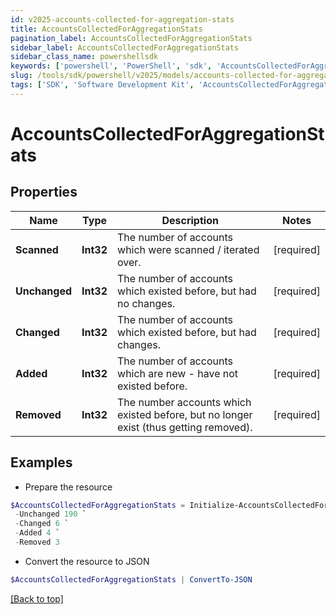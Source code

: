 ```yaml
---
id: v2025-accounts-collected-for-aggregation-stats
title: AccountsCollectedForAggregationStats
pagination_label: AccountsCollectedForAggregationStats
sidebar_label: AccountsCollectedForAggregationStats
sidebar_class_name: powershellsdk
keywords: ['powershell', 'PowerShell', 'sdk', 'AccountsCollectedForAggregationStats', 'V2025AccountsCollectedForAggregationStats'] 
slug: /tools/sdk/powershell/v2025/models/accounts-collected-for-aggregation-stats
tags: ['SDK', 'Software Development Kit', 'AccountsCollectedForAggregationStats', 'V2025AccountsCollectedForAggregationStats']
---
```



# AccountsCollectedForAggregationStats

## Properties

Name | Type | Description | Notes
------------ | ------------- | ------------- | -------------
**Scanned** | **Int32** | The number of accounts which were scanned / iterated over. | [required]
**Unchanged** | **Int32** | The number of accounts which existed before, but had no changes. | [required]
**Changed** | **Int32** | The number of accounts which existed before, but had changes. | [required]
**Added** | **Int32** | The number of accounts which are new - have not existed before. | [required]
**Removed** | **Int32** | The number accounts which existed before, but no longer exist (thus getting removed). | [required]

## Examples

- Prepare the resource
```powershell
$AccountsCollectedForAggregationStats = Initialize-AccountsCollectedForAggregationStats  -Scanned 200 `
 -Unchanged 190 `
 -Changed 6 `
 -Added 4 `
 -Removed 3
```

- Convert the resource to JSON
```powershell
$AccountsCollectedForAggregationStats | ConvertTo-JSON
```


[[Back to top]](#) 

